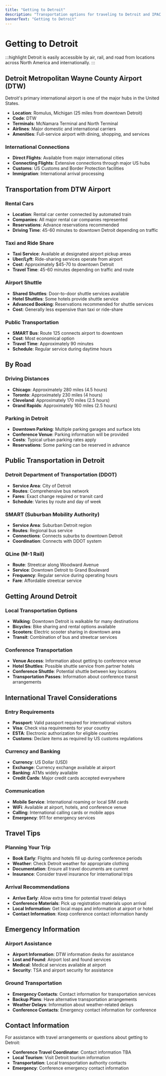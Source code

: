 ```yaml
---
title: "Getting to Detroit"
description: "Transportation options for traveling to Detroit and IPAC'27"
bannerText: "Getting to Detroit"
---
```


# Getting to Detroit

:::highlight
Detroit is easily accessible by air, rail, and road from locations across North America and internationally.
:::

## Detroit Metropolitan Wayne County Airport (DTW)
Detroit's primary international airport is one of the major hubs in the United States.

- **Location**: Romulus, Michigan (25 miles from downtown Detroit)
- **Code**: DTW
- **Terminals**: McNamara Terminal and North Terminal
- **Airlines**: Major domestic and international carriers
- **Amenities**: Full-service airport with dining, shopping, and services

### International Connections
- **Direct Flights**: Available from major international cities
- **Connecting Flights**: Extensive connections through major US hubs
- **Customs**: US Customs and Border Protection facilities
- **Immigration**: International arrival processing

## Transportation from DTW Airport

### Rental Cars
- **Location**: Rental car center connected by automated train
- **Companies**: All major rental car companies represented
- **Reservations**: Advance reservations recommended
- **Driving Time**: 45-60 minutes to downtown Detroit depending on traffic

### Taxi and Ride Share
- **Taxi Service**: Available at designated airport pickup areas
- **Uber/Lyft**: Ride-sharing services operate from airport
- **Cost**: Approximately $45-70 to downtown Detroit
- **Travel Time**: 45-60 minutes depending on traffic and route

### Airport Shuttle
- **Shared Shuttles**: Door-to-door shuttle services available
- **Hotel Shuttles**: Some hotels provide shuttle service
- **Advanced Booking**: Reservations recommended for shuttle services
- **Cost**: Generally less expensive than taxi or ride-share

### Public Transportation
- **SMART Bus**: Route 125 connects airport to downtown
- **Cost**: Most economical option
- **Travel Time**: Approximately 90 minutes
- **Schedule**: Regular service during daytime hours



## By Road

### Driving Distances
- **Chicago**: Approximately 280 miles (4.5 hours)
- **Toronto**: Approximately 230 miles (4 hours)
- **Cleveland**: Approximately 170 miles (2.5 hours)
- **Grand Rapids**: Approximately 160 miles (2.5 hours)

### Parking in Detroit
- **Downtown Parking**: Multiple parking garages and surface lots
- **Conference Venue**: Parking information will be provided
- **Costs**: Typical urban parking rates apply
- **Reservations**: Some parking can be reserved in advance

## Public Transportation in Detroit

### Detroit Department of Transportation (DDOT)
- **Service Area**: City of Detroit
- **Routes**: Comprehensive bus network
- **Fares**: Exact change required or transit card
- **Schedule**: Varies by route and day of week

### SMART (Suburban Mobility Authority)
- **Service Area**: Suburban Detroit region
- **Routes**: Regional bus service
- **Connections**: Connects suburbs to downtown Detroit
- **Coordination**: Connects with DDOT system

### QLine (M-1 Rail)
- **Route**: Streetcar along Woodward Avenue
- **Service**: Downtown Detroit to Grand Boulevard
- **Frequency**: Regular service during operating hours
- **Fare**: Affordable streetcar service

## Getting Around Detroit

### Local Transportation Options
- **Walking**: Downtown Detroit is walkable for many destinations
- **Bicycles**: Bike sharing and rental options available
- **Scooters**: Electric scooter sharing in downtown area
- **Transit**: Combination of bus and streetcar services

### Conference Transportation
- **Venue Access**: Information about getting to conference venue
- **Hotel Shuttles**: Possible shuttle service from partner hotels
- **Conference Shuttle**: Potential shuttle between key locations
- **Transportation Passes**: Information about conference transit arrangements

## International Travel Considerations

### Entry Requirements
- **Passport**: Valid passport required for international visitors
- **Visa**: Check visa requirements for your country
- **ESTA**: Electronic authorization for eligible countries
- **Customs**: Declare items as required by US customs regulations

### Currency and Banking
- **Currency**: US Dollar (USD)
- **Exchange**: Currency exchange available at airport
- **Banking**: ATMs widely available
- **Credit Cards**: Major credit cards accepted everywhere

### Communication
- **Mobile Service**: International roaming or local SIM cards
- **WiFi**: Available at airport, hotels, and conference venue
- **Calling**: International calling cards or mobile apps
- **Emergency**: 911 for emergency services

## Travel Tips

### Planning Your Trip
- **Book Early**: Flights and hotels fill up during conference periods
- **Weather**: Check Detroit weather for appropriate clothing
- **Documentation**: Ensure all travel documents are current
- **Insurance**: Consider travel insurance for international trips

### Arrival Recommendations
- **Arrive Early**: Allow extra time for potential travel delays
- **Conference Materials**: Pick up registration materials upon arrival
- **Local Information**: Get local maps and information at airport or hotel
- **Contact Information**: Keep conference contact information handy

## Emergency Information

### Airport Assistance
- **Airport Information**: DTW information desks for assistance
- **Lost and Found**: Airport lost and found services
- **Medical**: Medical services available at airport
- **Security**: TSA and airport security for assistance

### Ground Transportation
- **Emergency Contacts**: Contact information for transportation services
- **Backup Plans**: Have alternative transportation arrangements
- **Weather Delays**: Information about weather-related delays
- **Conference Contacts**: Emergency contact information for conference

## Contact Information

For assistance with travel arrangements or questions about getting to Detroit:
- **Conference Travel Coordinator**: Contact information TBA
- **Local Tourism**: Visit Detroit tourism information
- **Transportation**: Local transportation authority contacts
- **Emergency**: Conference emergency contact information
